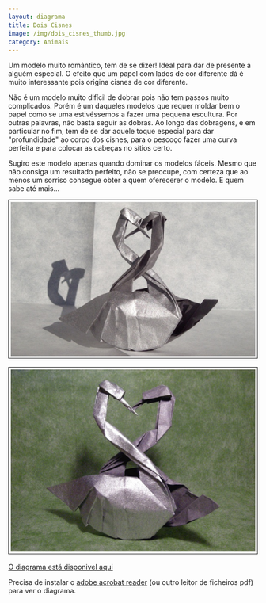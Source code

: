 ```yaml
---
layout: diagrama
title: Dois Cisnes
image: /img/dois_cisnes_thumb.jpg
category: Animais
---
```


Um modelo muito romântico, tem de se dizer! Ideal para dar de presente a alguém especial. O efeito que um papel com lados de cor diferente dá é muito interessante pois origina cisnes de cor diferente.

Não é um modelo muito difícil de dobrar pois não tem passos muito complicados. Porém é um daqueles modelos que requer moldar bem o papel como se uma estivéssemos a fazer uma pequena escultura. Por outras palavras, não basta seguir as dobras. Ao longo das dobragens, e em particular no fim, tem de se dar aquele toque especial para dar "profundidade" ao corpo dos cisnes, para o pescoço fazer uma curva perfeita e para colocar as cabeças no sítios certo.

Sugiro este modelo apenas quando dominar os modelos fáceis. Mesmo que não consiga um resultado perfeito, não se preocupe, com certeza que ao menos um sorriso consegue obter a quem oferecerer o modelo. E quem sabe até mais...

![Cisnes](/img/dois_cisnes1.jpg)

![Cisnes](/img/dois_cisnes2.jpg)

[O diagrama está disponivel aqui](/img/dois_cisnes.pdf)

Precisa de instalar o [adobe acrobat reader](http://get.adobe.com/br/reader/) (ou outro leitor de ficheiros pdf) para ver o diagrama.